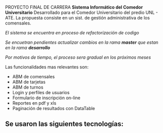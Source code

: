 PROYECTO FINAL DE CARRERA
**Sistema Informático del Comedor Universitario**
Desarrollado para el Comedor Universitario del predio UNL - ATE. 
La propuesta consiste en un sist. de gestión administrativa de los comensales.

*El sistema se encuentra en proceso de refactorización de codigo*

*Se encuetran pendientes actualizar cambios en la rama **master** que estan en la rama **desarrollo***

*Por motivos de tiempo, el proceso sera gradual en los próximos meses*

Las funcionalidades mas relevantes son:
- ABM de comensales
- ABM de tarjetas
- ABM de turnos
- Login y perfiles de usuarios
- Formulario de inscripción on-line
- Reportes en pdf y xls
- Paginación de resultados con DataTable

Se usaron las siguientes tecnologías:
-
